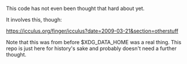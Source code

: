 This code has not even been thought that hard about yet.

It involves this, though:

https://icculus.org/finger/icculus?date=2009-03-21&section=otherstuff

Note that this was from before $XDG_DATA_HOME was a real thing. This
repo is just here for history's sake and probably doesn't need a
further thought.
